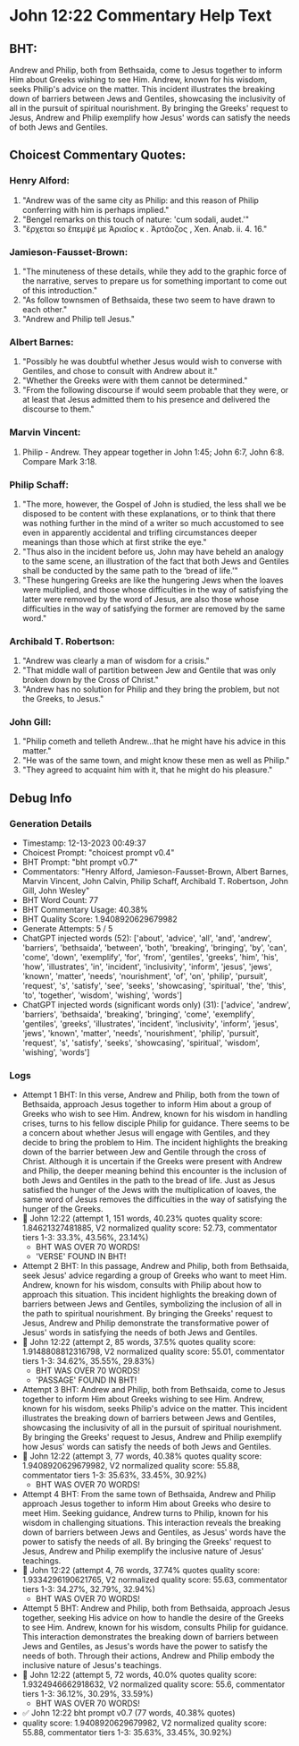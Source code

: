# John 12:22 Commentary Help Text

## BHT:
Andrew and Philip, both from Bethsaida, come to Jesus together to inform Him about Greeks wishing to see Him. Andrew, known for his wisdom, seeks Philip's advice on the matter. This incident illustrates the breaking down of barriers between Jews and Gentiles, showcasing the inclusivity of all in the pursuit of spiritual nourishment. By bringing the Greeks' request to Jesus, Andrew and Philip exemplify how Jesus' words can satisfy the needs of both Jews and Gentiles.

## Choicest Commentary Quotes:
### Henry Alford:
1. "Andrew was of the same city as Philip: and this reason of Philip conferring with him is perhaps implied." 
2. "Bengel remarks on this touch of nature: 'cum sodali, audet.'" 
3. "ἔρχεται so ἔπεμψέ με Ἀριαῖος κ . Ἀρτάοζος , Xen. Anab. ii. 4. 16."

### Jamieson-Fausset-Brown:
1. "The minuteness of these details, while they add to the graphic force of the narrative, serves to prepare us for something important to come out of this introduction."
2. "As follow townsmen of Bethsaida, these two seem to have drawn to each other."
3. "Andrew and Philip tell Jesus."

### Albert Barnes:
1. "Possibly he was doubtful whether Jesus would wish to converse with Gentiles, and chose to consult with Andrew about it."
2. "Whether the Greeks were with them cannot be determined."
3. "From the following discourse if would seem probable that they were, or at least that Jesus admitted them to his presence and delivered the discourse to them."

### Marvin Vincent:
1. Philip - Andrew. They appear together in John 1:45; John 6:7, John 6:8. Compare Mark 3:18.


### Philip Schaff:
1. "The more, however, the Gospel of John is studied, the less shall we be disposed to be content with these explanations, or to think that there was nothing further in the mind of a writer so much accustomed to see even in apparently accidental and trifling circumstances deeper meanings than those which at first strike the eye."
2. "Thus also in the incident before us, John may have beheld an analogy to the same scene, an illustration of the fact that both Jews and Gentiles shall be conducted by the same path to the ‘bread of life.'"
3. "These hungering Greeks are like the hungering Jews when the loaves were multiplied, and those whose difficulties in the way of satisfying the latter were removed by the word of Jesus, are also those whose difficulties in the way of satisfying the former are removed by the same word."

### Archibald T. Robertson:
1. "Andrew was clearly a man of wisdom for a crisis."
2. "That middle wall of partition between Jew and Gentile that was only broken down by the Cross of Christ."
3. "Andrew has no solution for Philip and they bring the problem, but not the Greeks, to Jesus."

### John Gill:
1. "Philip cometh and telleth Andrew...that he might have his advice in this matter." 
2. "He was of the same town, and might know these men as well as Philip."
3. "They agreed to acquaint him with it, that he might do his pleasure."


## Debug Info
### Generation Details
- Timestamp: 12-13-2023 00:49:37
- Choicest Prompt: "choicest prompt v0.4"
- BHT Prompt: "bht prompt v0.7"
- Commentators: "Henry Alford, Jamieson-Fausset-Brown, Albert Barnes, Marvin Vincent, John Calvin, Philip Schaff, Archibald T. Robertson, John Gill, John Wesley"
- BHT Word Count: 77
- BHT Commentary Usage: 40.38%
- BHT Quality Score: 1.9408920629679982
- Generate Attempts: 5 / 5
- ChatGPT injected words (52):
	['about', 'advice', 'all', 'and', 'andrew', 'barriers', 'bethsaida', 'between', 'both', 'breaking', 'bringing', 'by', 'can', 'come', 'down', 'exemplify', 'for', 'from', 'gentiles', 'greeks', 'him', 'his', 'how', 'illustrates', 'in', 'incident', 'inclusivity', 'inform', 'jesus', 'jews', 'known', 'matter', 'needs', 'nourishment', 'of', 'on', 'philip', 'pursuit', 'request', 's', 'satisfy', 'see', 'seeks', 'showcasing', 'spiritual', 'the', 'this', 'to', 'together', 'wisdom', 'wishing', 'words']
- ChatGPT injected words (significant words only) (31):
	['advice', 'andrew', 'barriers', 'bethsaida', 'breaking', 'bringing', 'come', 'exemplify', 'gentiles', 'greeks', 'illustrates', 'incident', 'inclusivity', 'inform', 'jesus', 'jews', 'known', 'matter', 'needs', 'nourishment', 'philip', 'pursuit', 'request', 's', 'satisfy', 'seeks', 'showcasing', 'spiritual', 'wisdom', 'wishing', 'words']

### Logs
- Attempt 1 BHT: In this verse, Andrew and Philip, both from the town of Bethsaida, approach Jesus together to inform Him about a group of Greeks who wish to see Him. Andrew, known for his wisdom in handling crises, turns to his fellow disciple Philip for guidance. There seems to be a concern about whether Jesus will engage with Gentiles, and they decide to bring the problem to Him. The incident highlights the breaking down of the barrier between Jew and Gentile through the cross of Christ. Although it is uncertain if the Greeks were present with Andrew and Philip, the deeper meaning behind this encounter is the inclusion of both Jews and Gentiles in the path to the bread of life. Just as Jesus satisfied the hunger of the Jews with the multiplication of loaves, the same word of Jesus removes the difficulties in the way of satisfying the hunger of the Greeks.
- 🔄 John 12:22 (attempt 1, 151 words, 40.23% quotes quality score: 1.84621327481885, V2 normalized quality score: 52.73, commentator tiers 1-3: 33.3%, 43.56%, 23.14%) 
	- BHT WAS OVER 70 WORDS! 
	- 'VERSE' FOUND IN BHT!
- Attempt 2 BHT: In this passage, Andrew and Philip, both from Bethsaida, seek Jesus' advice regarding a group of Greeks who want to meet Him. Andrew, known for his wisdom, consults with Philip about how to approach this situation. This incident highlights the breaking down of barriers between Jews and Gentiles, symbolizing the inclusion of all in the path to spiritual nourishment. By bringing the Greeks' request to Jesus, Andrew and Philip demonstrate the transformative power of Jesus' words in satisfying the needs of both Jews and Gentiles.
- 🔄 John 12:22 (attempt 2, 85 words, 37.5% quotes quality score: 1.9148808812316798, V2 normalized quality score: 55.01, commentator tiers 1-3: 34.62%, 35.55%, 29.83%) 
	- BHT WAS OVER 70 WORDS! 
	- 'PASSAGE' FOUND IN BHT!
- Attempt 3 BHT: Andrew and Philip, both from Bethsaida, come to Jesus together to inform Him about Greeks wishing to see Him. Andrew, known for his wisdom, seeks Philip's advice on the matter. This incident illustrates the breaking down of barriers between Jews and Gentiles, showcasing the inclusivity of all in the pursuit of spiritual nourishment. By bringing the Greeks' request to Jesus, Andrew and Philip exemplify how Jesus' words can satisfy the needs of both Jews and Gentiles.
- 🔄 John 12:22 (attempt 3, 77 words, 40.38% quotes quality score: 1.9408920629679982, V2 normalized quality score: 55.88, commentator tiers 1-3: 35.63%, 33.45%, 30.92%) 
	- BHT WAS OVER 70 WORDS!
- Attempt 4 BHT: From the same town of Bethsaida, Andrew and Philip approach Jesus together to inform Him about Greeks who desire to meet Him. Seeking guidance, Andrew turns to Philip, known for his wisdom in challenging situations. This interaction reveals the breaking down of barriers between Jews and Gentiles, as Jesus' words have the power to satisfy the needs of all. By bringing the Greeks' request to Jesus, Andrew and Philip exemplify the inclusive nature of Jesus' teachings.
- 🔄 John 12:22 (attempt 4, 76 words, 37.74% quotes quality score: 1.9334296190621765, V2 normalized quality score: 55.63, commentator tiers 1-3: 34.27%, 32.79%, 32.94%) 
	- BHT WAS OVER 70 WORDS!
- Attempt 5 BHT: Andrew and Philip, both from Bethsaida, approach Jesus together, seeking His advice on how to handle the desire of the Greeks to see Him. Andrew, known for his wisdom, consults Philip for guidance. This interaction demonstrates the breaking down of barriers between Jews and Gentiles, as Jesus's words have the power to satisfy the needs of both. Through their actions, Andrew and Philip embody the inclusive nature of Jesus's teachings.
- 🔄 John 12:22 (attempt 5, 72 words, 40.0% quotes quality score: 1.9324946662918632, V2 normalized quality score: 55.6, commentator tiers 1-3: 36.12%, 30.29%, 33.59%) 
	- BHT WAS OVER 70 WORDS!
- ✅ John 12:22 bht prompt v0.7 (77 words, 40.38% quotes)
- quality score: 1.9408920629679982, V2 normalized quality score: 55.88, commentator tiers 1-3: 35.63%, 33.45%, 30.92%)